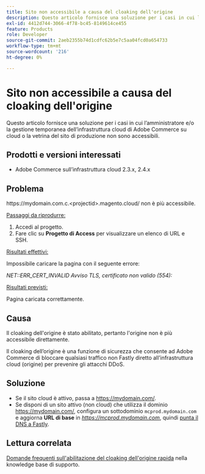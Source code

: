 ```yaml
---
title: Sito non accessibile a causa del cloaking dell'origine
description: Questo articolo fornisce una soluzione per i casi in cui l’amministratore e/o la gestione temporanea dell’infrastruttura cloud di Adobe Commerce su cloud o la vetrina del sito di produzione non sono accessibili.
exl-id: 4412d744-3066-4f78-bc45-8149614ce455
feature: Products
role: Developer
source-git-commit: 2aeb2355b74d1cdfc62b5e7c5aa04fcd0a654733
workflow-type: tm+mt
source-wordcount: '216'
ht-degree: 0%

---
```


# Sito non accessibile a causa del cloaking dell&#39;origine

Questo articolo fornisce una soluzione per i casi in cui l’amministratore e/o la gestione temporanea dell’infrastruttura cloud di Adobe Commerce su cloud o la vetrina del sito di produzione non sono accessibili.

## Prodotti e versioni interessati

* Adobe Commerce sull’infrastruttura cloud 2.3.x, 2.4.x

## Problema

https:&#x200B;//mydomain.com.c.&lt;projectid>.magento.cloud/ non è più accessibile.

<u>Passaggi da riprodurre:</u>

1. Accedi al progetto.
1. Fare clic su **Progetto di Access** per visualizzare un elenco di URL e SSH.

<u>Risultati effettivi:</u>

Impossibile caricare la pagina con il seguente errore:

*NET::ERR\_CERT\_INVALID* *Avviso TLS, certificato non valido (554):*

<u>Risultati previsti:</u>

Pagina caricata correttamente.

## Causa

Il cloaking dell&#39;origine è stato abilitato, pertanto l&#39;origine non è più accessibile direttamente.

Il cloaking dell’origine è una funzione di sicurezza che consente ad Adobe Commerce di bloccare qualsiasi traffico non Fastly diretto all’infrastruttura cloud (origine) per prevenire gli attacchi DDoS.

## Soluzione

* Se il sito cloud è attivo, passa a https://mydomain.com/.
* Se disponi di un sito attivo (non cloud) che utilizza il dominio https://mydomain.com/, configura un sottodominio `mcprod.mydomain.com` e aggiorna **URL di base** in *https://mcprod.mydomain.com*, quindi [punta il DNS a Fastly](https://experienceleague.adobe.com/en/docs/commerce-cloud-service/user-guide/cdn/setup-fastly/fastly-configuration#update-dns-configuration-with-development-settings).

## Lettura correlata

[Domande frequenti sull&#39;abilitazione del cloaking dell&#39;origine rapida](/help/faq/general/fastly-origin-cloaking-enablement-faq.md) nella knowledge base di supporto.
